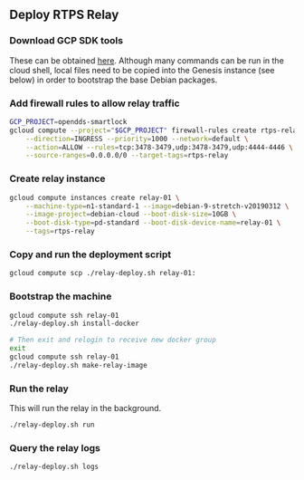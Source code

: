 
## Deploy RTPS Relay

### Download GCP SDK tools

These can be obtained [here](https://cloud.google.com/sdk/). Although many commands
can be run in the cloud shell, local files need to be copied into the Genesis
instance (see below) in order to bootstrap the base Debian packages.

### Add firewall rules to allow relay traffic

```bash
GCP_PROJECT=opendds-smartlock
gcloud compute --project="$GCP_PROJECT" firewall-rules create rtps-relay \
    --direction=INGRESS --priority=1000 --network=default \
    --action=ALLOW --rules=tcp:3478-3479,udp:3478-3479,udp:4444-4446 \
    --source-ranges=0.0.0.0/0 --target-tags=rtps-relay
```

### Create relay instance

```bash
gcloud compute instances create relay-01 \
    --machine-type=n1-standard-1 --image=debian-9-stretch-v20190312 \
    --image-project=debian-cloud --boot-disk-size=10GB \
    --boot-disk-type=pd-standard --boot-disk-device-name=relay-01 \
    --tags=rtps-relay

```

### Copy and run the deployment script

```bash
gcloud compute scp ./relay-deploy.sh relay-01:
```

### Bootstrap the machine

```bash
gcloud compute ssh relay-01
./relay-deploy.sh install-docker

# Then exit and relogin to receive new docker group
exit
gcloud compute ssh relay-01
./relay-deploy.sh make-relay-image
```

### Run the relay

This will run the relay in the background.

```bash
./relay-deploy.sh run
```

### Query the relay logs

```bash
./relay-deploy.sh logs
```
